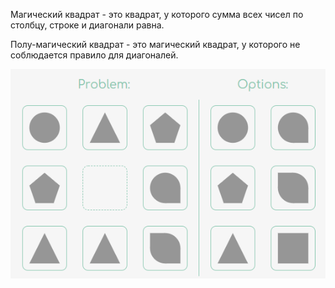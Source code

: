 Магический квадрат - это квадрат, у которого сумма всех
чисел по столбцу, строке и диагонали равна.

Полу-магический квадрат - это магический квадрат, у которого
не соблюдается правило для диагоналей.


![HalfMagicSquare](../../../images/HalfMagicSquare.png)

